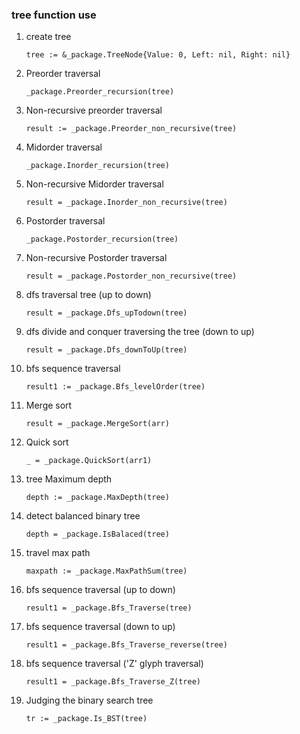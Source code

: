 ### tree function use

1. create tree
   ```cgo
   tree := &_package.TreeNode{Value: 0, Left: nil, Right: nil}
   ```

2. Preorder traversal
    ```gotemplate
    _package.Preorder_recursion(tree)
    ```
   
3. Non-recursive preorder traversal
    ```gotemplate
    result := _package.Preorder_non_recursive(tree)
    ```
   
4. Midorder traversal
    ```gotemplate
    _package.Inorder_recursion(tree)
    ```
   
5. Non-recursive Midorder traversal
    ```gotemplate
    result = _package.Inorder_non_recursive(tree)
    ```

6. Postorder traversal
    ```gotemplate
    _package.Postorder_recursion(tree)
    ```
  
7. Non-recursive Postorder traversal
    ```gotemplate
    result = _package.Postorder_non_recursive(tree)
    ```

8. dfs traversal tree (up to down)
    ```gotemplate
    result = _package.Dfs_upTodown(tree)
    ```
   
9. dfs divide and conquer traversing the tree (down to up)
    ```gotemplate
    result = _package.Dfs_downToUp(tree)
    ```
   
10. bfs sequence traversal
    ```gotemplate
    result1 := _package.Bfs_levelOrder(tree)
    ```
    
11. Merge sort
    ```gotemplate
    result = _package.MergeSort(arr)
    ```
    
12. Quick sort
    ```gotemplate
    _ = _package.QuickSort(arr1)
    ```
    
13. tree Maximum depth
    ```gotemplate
    depth := _package.MaxDepth(tree)
    ```
    
14. detect balanced binary tree
    ```gotemplate
    depth = _package.IsBalaced(tree)
    ```
    
15. travel max path
    ```gotemplate
    maxpath := _package.MaxPathSum(tree)
    ```
    
16. bfs sequence traversal (up to down)
    ```gotemplate
    result1 = _package.Bfs_Traverse(tree)
    ```
    
17. bfs sequence traversal (down to up)
    ```gotemplate
    result1 = _package.Bfs_Traverse_reverse(tree)
    ```
    
18. bfs sequence traversal ('Z' glyph traversal)
    ```gotemplate
    result1 = _package.Bfs_Traverse_Z(tree)
    ```
    
19. Judging the binary search tree
    ```gotemplate
    tr := _package.Is_BST(tree)
    ```
